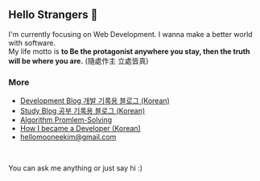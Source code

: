 ## Hello Strangers 👋

I'm currently focusing on Web Development. I wanna make a better world with software. <br/>
My life motto is **to Be the protagonist anywhere you stay, then the truth will be where you are.**  (隨處作主 立處皆真)


### More

- [Development Blog 개발 기록용 블로그 (Korean) ](https://mooneedev.netlify.app/)
- [Study Blog 공부 기록용 블로그 (Korean) ](https://velog.io/@moonheekim0118)
- [Algorithm Promlem-Solving](https://www.notion.so/mooneedev/Algorithms-f47ea3f7bcd7444d834bcf6ce8c1cf78)
- [How I became a Developer (Korean)](https://www.notion.so/mooneedev/4a78cf4af0a74c26a5880871ada05ddb)
- hellomooneekim@gmail.com 
<br/>


 You can ask me anything or just say hi :)
 
